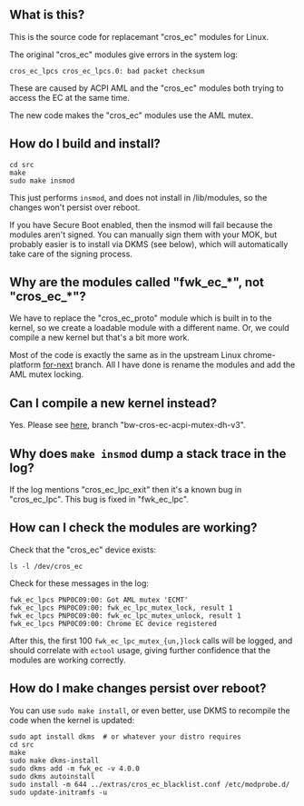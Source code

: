## What is this?

This is the source code for replacemant "cros\_ec" modules for Linux.

The original "cros\_ec" modules give errors in the system log:

```
cros_ec_lpcs cros_ec_lpcs.0: bad packet checksum
```

These are caused by ACPI AML and the "cros\_ec" modules both trying to
access the EC at the same time.

The new code makes the "cros\_ec" modules use the AML mutex.

## How do I build and install?

```
cd src
make
sudo make insmod
```

This just performs `insmod`, and does not install in /lib/modules, so
the changes won't persist over reboot.

If you have Secure Boot enabled, then the insmod will fail because the
modules aren't signed. You can manually sign them with your MOK, but
probably easier is to install via DKMS (see below), which will
automatically take care of the signing process.

## Why are the modules called "fwk\_ec\_\*", not "cros\_ec\_\*"?

We have to replace the "cros\_ec\_proto" module which is built in to
the kernel, so we create a loadable module with a different name. Or,
we could compile a new kernel but that's a bit more work.

Most of the code is exactly the same as in the upstream Linux
chrome-platform
[for-next](https://git.kernel.org/pub/scm/linux/kernel/git/chrome-platform/linux.git/log/?h=for-next)
branch. All I have done is rename the modules and add the AML mutex
locking.

## Can I compile a new kernel instead?

Yes. Please see [here](https://github.com/walshb/linux), branch
"bw-cros-ec-acpi-mutex-dh-v3".

## Why does `make insmod` dump a stack trace in the log?

If the log mentions "cros\_ec\_lpc\_exit" then it's a known bug in
"cros\_ec\_lpc". This bug is fixed in "fwk\_ec\_lpc".

## How can I check the modules are working?

Check that the "cros_ec" device exists:

```
ls -l /dev/cros_ec
```

Check for these messages in the log:

```
fwk_ec_lpcs PNP0C09:00: Got AML mutex 'ECMT'
fwk_ec_lpcs PNP0C09:00: fwk_ec_lpc_mutex_lock, result 1
fwk_ec_lpcs PNP0C09:00: fwk_ec_lpc_mutex_unlock, result 1
fwk_ec_lpcs PNP0C09:00: Chrome EC device registered
```
After this, the first 100 `fwk_ec_lpc_mutex_{un,}lock` calls will be
logged, and should correlate with `ectool` usage, giving further
confidence that the modules are working correctly.

## How do I make changes persist over reboot?

You can use `sudo make install`, or even better, use DKMS to recompile
the code when the kernel is updated:

```
sudo apt install dkms  # or whatever your distro requires
cd src
make
sudo make dkms-install
sudo dkms add -m fwk_ec -v 4.0.0
sudo dkms autoinstall
sudo install -m 644 ../extras/cros_ec_blacklist.conf /etc/modprobe.d/
sudo update-initramfs -u
```
